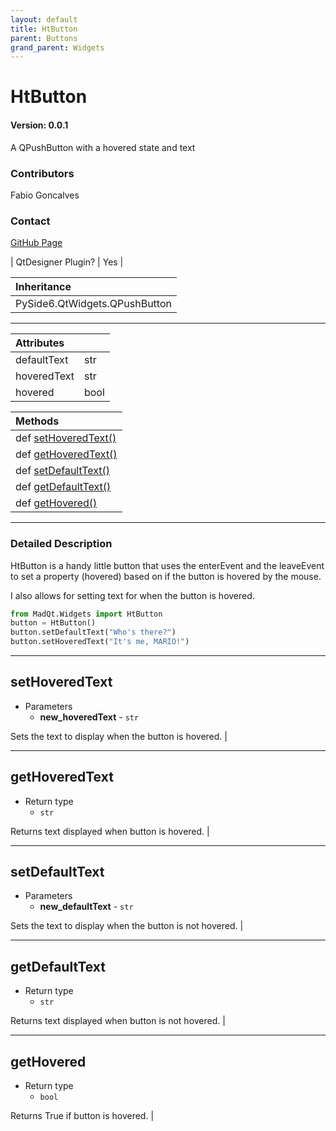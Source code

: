 ```yaml
---
layout: default
title: HtButton
parent: Buttons
grand_parent: Widgets
---
```


# HtButton
#### Version: 0.0.1
A QPushButton with a hovered state and text

### Contributors
Fabio Goncalves

### Contact
[GitHub Page](https://github.com/MadPonyInteractive)

| QtDesigner Plugin? | Yes |

| Inheritance                   |
|:------------------------------|
| PySide6.QtWidgets.QPushButton |

***

| Attributes    |      |
|:--------------|:-----|
| defaultText   | str  |
| hoveredText   | str  |
| hovered       | bool |

| Methods |
|:----------|
|def [setHoveredText()](HtButton.html#setHoveredText)|
|def [getHoveredText()](HtButton.html#getHoveredText)|
|def [setDefaultText()](HtButton.html#setDefaultText)|
|def [getDefaultText()](HtButton.html#getDefaultText)|
|def [getHovered()](HtButton.html#getHovered)|

***

### Detailed Description
HtButton is a handy little button that uses the enterEvent and the leaveEvent
to set a property (hovered) based on if the button is hovered by the mouse.

I also allows for setting text for when the button is hovered.

```python
from MadQt.Widgets import HtButton
button = HtButton()
button.setDefaultText("Who's there?")
button.setHoveredText("It's me, MARIO!")
```

***

## setHoveredText
* Parameters
    * **new_hoveredText** - `str`

Sets the text to display when the button is hovered. |

***

## getHoveredText
* Return type
    * `str`

Returns text displayed when button is hovered. |

***

## setDefaultText
* Parameters
    * **new_defaultText** - `str`

Sets the text to display when the button is not hovered. |

***

## getDefaultText
* Return type
    * `str`

Returns text displayed when button is not hovered. |

***

## getHovered
* Return type
    * `bool`

Returns True if button is hovered. |
